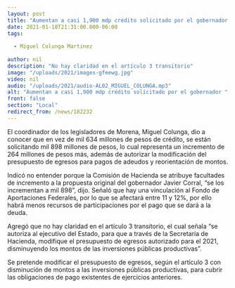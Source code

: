 ```yaml
---
layout: post
title: "Aumentan a casi 1,900 mdp crédito solicitado por el gobernador "
date: 2021-01-18T21:31:00.000-06:00
tags:
  
  - Miguel Colunga Martinez
  
author: nil
description: "No hay claridad en el artículo 3 transitorio"
image: "/uploads/2021/images-gfeewg.jpg"
video: nil
audio: "/uploads/2021/audio-AL02_MIGUEL_COLUNGA.mp3"
alt: "Aumentan a casi 1,900 mdp crédito solicitado por el gobernador "
front: false
section: "Local"
redirect_from: /news/182232
---
```


El coordinador de los legisladores de Morena, Miguel Colunga, dio a conocer que en vez de mil 634 millones de pesos de crédito, se están solicitando mil 898 millones de pesos, lo cual representa un incremento de 264 millones de pesos más, además de autorizar la modificación del presupuesto de egresos para pagos de adeudos y reorientación de montos. 

Indicó no entender porque la Comisión de Hacienda se atribuye facultades de incremento a la propuesta original del gobernador Javier Corral, “se los incrementan a mil 898”, dijo. 
Señaló que hay una vinculación al Fondo de Aportaciones Federales, por lo que se afectará entre 11 y 12%, por ello habrá menos recursos de participaciones por el pago que se dará a la deuda. 

Agregó que no hay claridad en el artículo 3 transitorio, el cual señala “se autoriza al ejecutivo del Estado, para que a través de la Secretaría de Hacienda, modifique el presupuesto de egresos autorizado para el 2021, disminuyendo los montos de las inversiones públicas productivas”. 

Se pretende modificar el presupuesto de egresos, según el artículo 3 con disminución de montos a las inversiones públicas productivas, para cubrir las obligaciones de pago existentes de ejercicios anteriores.
